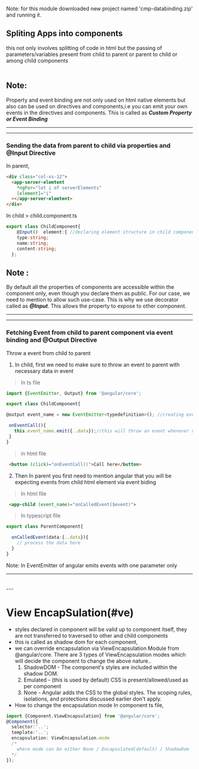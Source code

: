Note: for this module downloaded new project named 'cmp-databinding.zip' and running it.

## Spliting Apps into components

this not only involves splitting of code in html but the passing of parameters/variables present from child to parent or parent to child or among child components
<br>
<br>

## Note:
Property and event binding are not only used on html native elements but also can be used on directives and components,i.e you can emit your own events in the directives and components. This is called as **_Custom Property or Event Binding_**

---
---
### Sending the data from parent to child via properties and @Input Directive

In parent,

```html
<div class="col-xs-12">
  <app-server-elemtent
    *ngFor="let i of serverElements"
    [element]="i"
  ></app-server-elemtent>
</div>
```

In child > child.component.ts

```typescript
export class ChildComponent{
    @Input()  element:{ //declaring element structure in child component
    type:string;
    name:string;
    content:string;
  };
```

## Note :

By default all the properties of components are accessible within the component only, even though you declare them as public. For our case, we need to mention to allow such use-case. This is why we use decorator called as **_@Input_**. This allows the property to expose to other component.

---
---
### Fetching Event from child to parent component via event binding and @Output Directive

Throw a event from child to parent
1. In child, first we need to make sure to throw an event to parent with necessary data in event
> In ts file
 ```typescript
 import {EventEmitter, Output} from '@angular/core';
 
 export class ChildComponent{

@output event_name = new EventEmitter<typedefinition>(); //creating event object with necessary type-definition/structure of data to be emitted

  onEventCall(){
    this.event_name.emit({..data});//this will throw an event whenever user clicks on this button
  }
}
```
> in html file
```html
 <button (click)="onEventCall()">Call here</button>
```

2. Then In parent you first need to mention angular that you will be expecting events from child html element via event biding
> In html file
  ```html
   <app-child (event_name)="onCalledEvent($event)">
   ```
> In typescript file
```typescript
export class ParentComponent{

  onCalledEvent(data:{..data}){
    // process the data here
  }
}
```      
Note: In EventEmitter of angular emits events with one parameter only

---
<br>
---

# View EncapSulation(#ve)

* styles declared in component will be valid up to component itself, they are not transferred to traversed to other and child components
* this is called as shadow dom for each component,
* we can override encapsulation via ViewEncapsulation Module from @angular/core.
  There are 3 types of ViewEncapsulation modes which will decide the component to change the above nature..
  1. ShadowDOM - The component's styles are included within the shadow DOM.
  2. Emulated - (this is used by default) CSS is present/allowed/used as per component
  3. None - Angular adds the CSS to the global styles. The scoping rules, isolations, and protections discussed earlier don't apply.
* How to change the encapsulation mode
In component ts file,
```typescript
import {Component,ViewEncapsulation} from '@angular/core';
@Component({
  selector:'..';
  template:'..';
  encapsulation: ViewEncapsulation.mode
  /*
    where mode can be either None / Encapsulated(default) / ShadowDom
  */
});
```